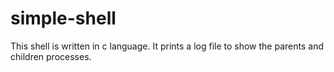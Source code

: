 # simple-shell

This shell is written in c language.
It prints a log file to show the parents and children processes.

